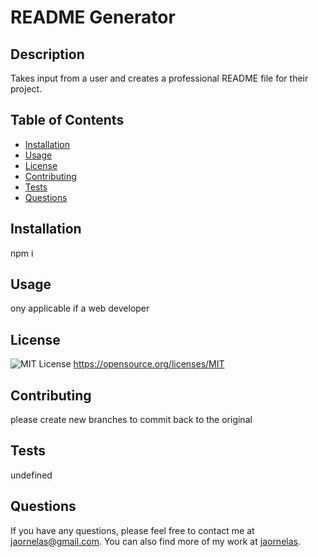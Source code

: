 # README Generator

  
## Description
Takes input from a user and creates a professional README file for their project. 

## Table of Contents
- [Installation](#installation)
- [Usage](#usage)
- [License](#license)
- [Contributing](#contributing)
- [Tests](#tests)
- [Questions](#questions)

## Installation
npm i 

## Usage
ony applicable if a web developer 

## License
![MIT License](https://img.shields.io/badge/license-MIT-blue.svg)
https://opensource.org/licenses/MIT

## Contributing
please create new branches to commit back to the original 

## Tests
undefined

## Questions
If you have any questions, please feel free to contact me at jaornelas@gmail.com. You can also find more of my work at [jaornelas](https://github.com/jaornelas).
